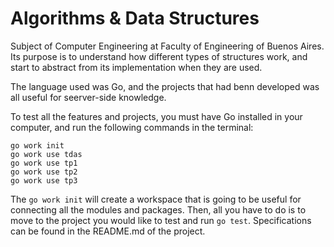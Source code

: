 # Algorithms & Data Structures

Subject of Computer Engineering at Faculty of Engineering of Buenos Aires. Its purpose is to understand how different types of structures work, and start to abstract from its implementation when they are used.

The language used was Go, and the projects that had benn developed was all useful for seerver-side knowledge.

To test all the features and projects, you must have Go installed in your computer, and run the following commands in the terminal: 

```
go work init
go work use tdas
go work use tp1
go work use tp2
go work use tp3
```

The `go work init` will create a workspace that is going to be useful for connecting all the modules and packages.
Then, all you have to do is to move to the project you would like to test and run `go test`. Specifications can be found in the README.md of the project.
